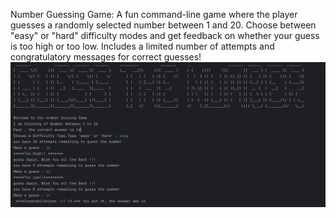 Number Guessing Game: A fun command-line game where the player guesses a randomly selected number between 1 and 20. Choose between "easy" or "hard" difficulty modes and get feedback on whether your guess is too high or too low. Includes a limited number of attempts and congratulatory messages for correct guesses!
![image alt](https://github.com/irfanulkabirhira/Number-Gusseing-Game/blob/7c7cfa8c30f24dd8eb66ac8f871fdd297483debb/Result%20of%20this%20Game.png)
